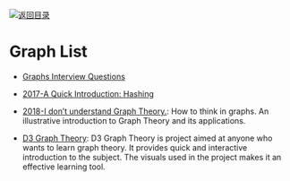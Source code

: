 [![返回目录](https://user-images.githubusercontent.com/5803001/38079637-ff0abcf0-3371-11e8-9b76-ad651620afc7.jpg)](https://github.com/wx-chevalier/Awesome-Lists)

# Graph List

* [Graphs Interview Questions](http://www.techiedelight.com/graphs-interview-questions/)

- [2017-A Quick Introduction: Hashing](https://hackernoon.com/a-quick-introduction-hashing-c32d1dc91871)

* [2018-I don’t understand Graph Theory.](https://parg.co/UI8): How to think in graphs. An illustrative introduction to Graph Theory and its applications.

* [D3 Graph Theory](https://mrpandey.github.io/d3graphTheory/index.html): D3 Graph Theory is project aimed at anyone who wants to learn graph theory. It provides quick and interactive introduction to the subject. The visuals used in the project makes it an effective learning tool.
